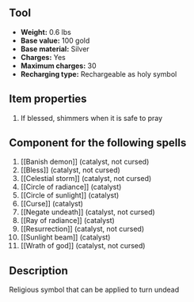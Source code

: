 ## Tool
- **Weight:** 0.6 lbs
- **Base value:** 100 gold
- **Base material:** Silver
- **Charges:** Yes
- **Maximum charges:** 30
- **Recharging type:** Rechargeable as holy symbol

## Item properties

1. If blessed, shimmers when it is safe to pray

## Component for the following spells

1. [[Banish demon]] (catalyst, not cursed)
2. [[Bless]] (catalyst, not cursed)
3. [[Celestial storm]] (catalyst, not cursed)
4. [[Circle of radiance]] (catalyst)
5. [[Circle of sunlight]] (catalyst)
6. [[Curse]] (catalyst)
7. [[Negate undeath]] (catalyst, not cursed)
8. [[Ray of radiance]] (catalyst)
9. [[Resurrection]] (catalyst, not cursed)
10. [[Sunlight beam]] (catalyst)
11. [[Wrath of god]] (catalyst, not cursed)

## Description

Religious symbol that can be applied to turn undead

